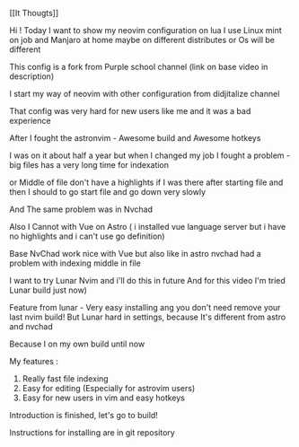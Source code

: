 [[It Thougts]]

Hi !
Today I want to show my neovim configuration on lua
I use Linux mint on job and Manjaro at home maybe on different distributes or Os will be different

This config is a fork from Purple school channel
(link on base video in description)

I start my way of neovim with  other configuration from didjitalize channel 

That config was very hard for new users like me and it was a bad experience 

After I fought the astronvim - Awesome build 
and Awesome hotkeys

I was on it about half a year but when I changed my job I fought a problem - big files has a very long time for indexation 

or Middle of file don't have a highlights if I was there after starting file and then I should to go start file and go down very slowly

And The same problem was in Nvchad 

Also I Cannot with Vue on Astro ( i installed vue language server but i have no highlights and i can't use go definition)

Base NvChad work nice with Vue but also like in astro nvchad had a problem with indexing middle in file 

I want to try Lunar Nvim and i'll do this in future
And for this video I'm tried  Lunar build just now)

Feature from lunar - Very easy installing ang you don't need remove your last nvim build!
But Lunar hard in settings, because It's different from astro and nvchad


Because I on my own build  until now

My features :
1. Really fast file indexing 
2. Easy for editing (Especially for astrovim users)
3. Easy for new users in vim and easy hotkeys

Introduction is finished, let's go to build!

Instructions for installing are in git repository





